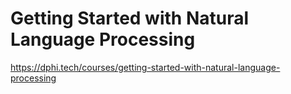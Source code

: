 # Getting Started with Natural Language Processing
https://dphi.tech/courses/getting-started-with-natural-language-processing
